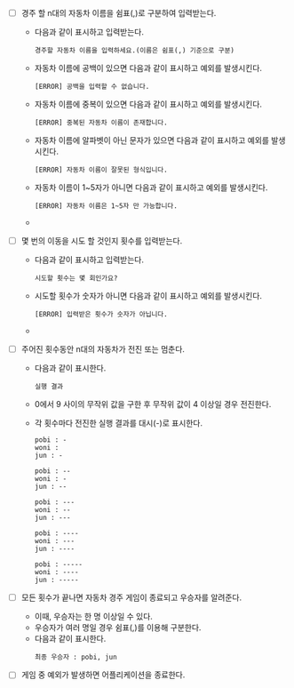 - [ ] 경주 할 n대의 자동차 이름을 쉼표(,)로 구분하여 입력받는다.

  - 다음과 같이 표시하고 입력받는다.
    ```
    경주할 자동차 이름을 입력하세요.(이름은 쉼표(,) 기준으로 구분)
    ```
  - 자동차 이름에 공백이 있으면 다음과 같이 표시하고 예외를 발생시킨다.
    ```
    [ERROR] 공백을 입력할 수 없습니다.
    ```
  - 자동차 이름에 중복이 있으면 다음과 같이 표시하고 예외를 발생시킨다.
    ```
    [ERROR] 중복된 자동차 이름이 존재합니다.
    ```
  - 자동차 이름에 알파벳이 아닌 문자가 있으면 다음과 같이 표시하고 예외를 발생시킨다.
    ```
    [ERROR] 자동차 이름이 잘못된 형식입니다.
    ```
  - 자동차 이름이 1~5자가 아니면 다음과 같이 표시하고 예외를 발생시킨다.
    ```
    [ERROR] 자동차 이름은 1~5자 만 가능합니다.
    ```
  -

- [ ] 몇 번의 이동을 시도 할 것인지 횟수를 입력받는다.
  - 다음과 같이 표시하고 입력받는다.
    ```
    시도할 횟수는 몇 회인가요?
    ```
  - 시도할 횟수가 숫자가 아니면 다음과 같이 표시하고 예외를 발생시킨다.
    ```
    [ERROR] 입력받은 횟수가 숫자가 아닙니다.
    ```
  -
- [ ] 주어진 횟수동안 n대의 자동차가 전진 또는 멈춘다.

  - 다음과 같이 표시한다.
    ```
    실행 결과
    ```
  - 0에서 9 사이의 무작위 값을 구한 후 무작위 값이 4 이상일 경우 전진한다.
  - 각 횟수마다 전진한 실행 결과를 대시(-)로 표시한다.

    ```
    pobi : -
    woni :
    jun : -

    pobi : --
    woni : -
    jun : --

    pobi : ---
    woni : --
    jun : ---

    pobi : ----
    woni : ---
    jun : ----

    pobi : -----
    woni : ----
    jun : -----
    ```

- [ ] 모든 횟수가 끝나면 자동차 경주 게임이 종료되고 우승자를 알려준다.
  - 이때, 우승자는 한 명 이상일 수 있다.
  - 우승자가 여러 명일 경우 쉼표(,)를 이용해 구분한다.
  - 다음과 같이 표시한다.
    ```
    최종 우승자 : pobi, jun
    ```
- [ ] 게임 중 예외가 발생하면 어플리케이션을 종료한다.
